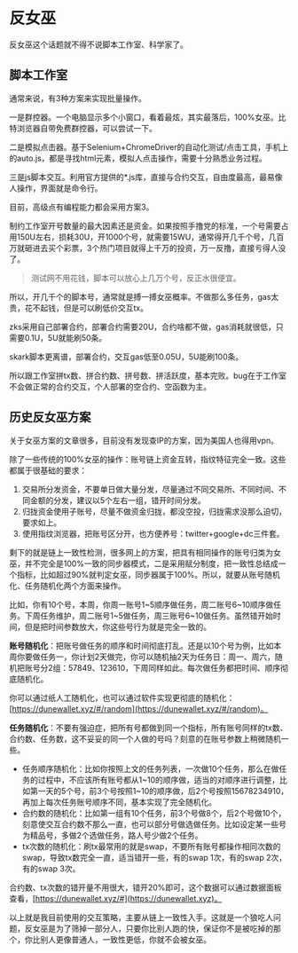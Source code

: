 # 反女巫

反女巫这个话题就不得不说脚本工作室、科学家了。

## 脚本工作室

通常来说，有3种方案来实现批量操作。

一是群控器。一个电脑显示多个小窗口，看着最炫，其实最落后，100%女巫。比特浏览器自带免费群控器，可以尝试一下。

二是模拟点击器。基于Selenium+ChromeDriver的自动化测试/点击工具，手机上的auto.js，都是寻找html元素，模拟人点击操作，需要十分熟悉业务过程。

三是js脚本交互。利用官方提供的\*.js库，直接与合约交互，自由度最高，最易像人操作，界面就是命令行。

目前，高级点有编程能力都会采用方案3。

制约工作室开号数量的最大因素还是资金。如果按照手撸党的标准，一个号需要占用150U左右，损耗30U，开1000个号，就需要15WU，通常得开几千个号，几百万就砸进去买个彩票，3个热门项目就得上千万的投资，万一反撸，直接亏得人没了。

> 测试网不用花钱，脚本可以放心上几万个号，反正水很便宜。

所以，开几千个的脚本号，通常就是搏一搏女巫概率。不做那么多任务，gas太贵，花不起钱，但是可以刷低价交互tx。

zks采用自己部署合约，部署合约需要20U，合约啥都不做，gas消耗就很低，只需要0.1U，5U就能刷50条。

skark脚本更离谱，部署合约，交互gas低至0.05U，5U能刷100条。

所以跟工作室拼tx数、拼合约数、拼号数、拼活跃度，基本完败。bug在于工作室不会做正常的合约交互，个人部署的空合约、空函数为主。

## 历史反女巫方案

关于女巫方案的文章很多，目前没有发现查IP的方案，因为美国人也得用vpn。

除了一些传统的100%女巫的操作：账号链上资金互转，指纹特征完全一致。这些都属于很基础的要求：

1. 交易所分发资金，不要单日做大量分发，尽量通过不同交易所、不同时间、不同金额的分发，建议以5个左右一组，错开时间分发。
2. 归拢资金使用子账号，尽量不做资金归拢，都没空投，归拢需求没那么迫切，要求如上。
3. 使用指纹浏览器，把账号区分开，也方便养号：twitter+google+dc三件套。

剩下的就是链上一致性检测，很多网上的方案，把具有相同操作的账号归类为女巫，并不完全是100%一致的同步器模式，二是采用赋分制度，把一致性总结成一个指标，比如超过90%就判定女巫，同步器属于100%。所以，就要从账号随机化、任务随机化两个方面来操作。

比如，你有10个号，本周，你周一账号1\~5顺序做任务，周二账号6\~10顺序做任务。下周任务维护，周二账号1\~5做任务，周三账号6\~10做任务。虽然错开始时间，但是把时间参数放大，你这些号行为就是完全一致的。

**账号随机化**：把账号做任务的顺序和时间彻底打乱。还是以10个号为例，比如本周你要做任务一，你计划2天做完，你可以随机抽2天为任务日：周一、周六，随机把账号分2组：57849、123610，下周同样如此。每次做任务都把时间、顺序彻底随机化。

你可以通过纸人工随机化，也可以通过软件实现更彻底的随机化：[https://dunewallet.xyz/#/random](https://dunewallet.xyz/#/random)。

**任务随机化**：不要有强迫症，把所有号都做到同一个指标，所有账号同样的tx数、合约数、任务数，这不妥妥的同一个人做的号吗？刻意的在账号参数上稍微随机一些。

* 任务顺序随机化：比如你按照上文的任务列表，一次做10个任务，那么在做任务的过程中，不应该所有账号都从1\~10的顺序做，适当的对顺序进行调整，比如第一天的5个号，前3个号按照1\~10的顺序做，后2个号按照15678234910，再加上每次任务账号顺序不同，基本实现了完全随机化。
* 合约数的随机化：比如第一组有10个任务，前3个号做8个，后2个号做10个，刻意使交互合约数不那么一直，也可以部分号做选做任务。比如设定某一些号为精品号，多做2个选做任务，路人号少做2个任务。
* tx次数的随机化：刷tx最常用的就是swap，不要所有账号都操作相同次数的swap，导致tx数完全一直，适当错开一些，有的swap 1次，有的swap 2次，有的swap 3次。

合约数、tx次数的错开量不用很大，错开20%即可，这个数据可以通过数据面板查看，[https://dunewallet.xyz/#](https://dunewallet.xyz)。

以上就是我目前使用的交互策略，主要从链上一致性入手。这就是一个狼吃人问题，反女巫是为了筛掉一部分人，只要你比别人跑的快，保证你不是被吃掉的那个，你比别人更像普通人，一致性更低，你就不会被女巫。
